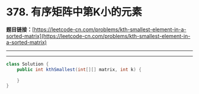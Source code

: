 # 378. 有序矩阵中第K小的元素

**题目链接：**[https://leetcode-cn.com/problems/kth-smallest-element-in-a-sorted-matrix](https://leetcode-cn.com/problems/kth-smallest-element-in-a-sorted-matrix)

---

<Cards card="leetcode_378_kth-smallest-element-in-a-sorted-matrix"></Cards>

---

```java
class Solution {
    public int kthSmallest(int[][] matrix, int k) {
        
    }
}
```